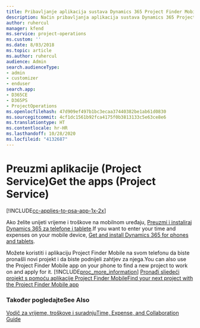 ```yaml
---
title: Pribavljanje aplikacija sustava Dynamics 365 Project Finder Mobile | MicrosoftDocs
description: Način pribavljanja aplikacija sustava Dynamics 365 Project Finder Mobile
author: ruhercul
manager: kfend
ms.service: project-operations
ms.custom: ''
ms.date: 8/03/2018
ms.topic: article
ms.author: ruhercul
audience: Admin
search.audienceType:
- admin
- customizer
- enduser
search.app:
- D365CE
- D365PS
- ProjectOperations
ms.openlocfilehash: 47d909ef497b1bc3ecaa37440382be1ab61d0830
ms.sourcegitcommit: 4cf1dc1561b92fca4175f0b3813133c5e63ce8e6
ms.translationtype: HT
ms.contentlocale: hr-HR
ms.lasthandoff: 10/28/2020
ms.locfileid: "4132687"
---
```

# <a name="get-the-apps-project-service"></a><span data-ttu-id="a98e5-103">Preuzmi aplikacije (Project Service)</span><span class="sxs-lookup"><span data-stu-id="a98e5-103">Get the apps (Project Service)</span></span>

[!INCLUDE[cc-applies-to-psa-app-1x-2x](../includes/cc-applies-to-psa-app-1x-2x.md)]

<span data-ttu-id="a98e5-104">Ako želite unijeti vrijeme i troškove na mobilnom uređaju, [Preuzmi i instaliraj Dynamics 365 za telefone i tablete](https://docs.microsoft.com/dynamics365/mobile-app/dynamics-365-phones-tablets-users-guide).</span><span class="sxs-lookup"><span data-stu-id="a98e5-104">If you want to enter your time and expenses on your mobile device, [Get and install Dynamics 365 for phones and tablets](https://docs.microsoft.com/dynamics365/mobile-app/dynamics-365-phones-tablets-users-guide).</span></span>  
  
 <span data-ttu-id="a98e5-105">Možete koristiti i aplikaciju Project Finder Mobile na svom telefonu da biste pronašli novi projekt i da biste podnijeli zahtjev za njega.</span><span class="sxs-lookup"><span data-stu-id="a98e5-105">You can also use the Project Finder Mobile app on your phone to find a new project to work on and apply for it.</span></span> [!INCLUDE[proc_more_information](../includes/proc-more-information.md)] <span data-ttu-id="a98e5-106">[Pronađi sljedeći projekt s pomoću aplikacije Project Finder Mobile](../psa/find-next-project-finder-mobile-app.md)</span><span class="sxs-lookup"><span data-stu-id="a98e5-106">[Find your next project with the Project Finder Mobile app](../psa/find-next-project-finder-mobile-app.md)</span></span> 
  
### <a name="see-also"></a><span data-ttu-id="a98e5-107">Također pogledajte</span><span class="sxs-lookup"><span data-stu-id="a98e5-107">See Also</span></span>  
 [<span data-ttu-id="a98e5-108">Vodič za vrijeme, troškove i suradnju</span><span class="sxs-lookup"><span data-stu-id="a98e5-108">Time, Expense, and Collaboration Guide</span></span>](../psa/time-expense-collaboration-guide.md)
